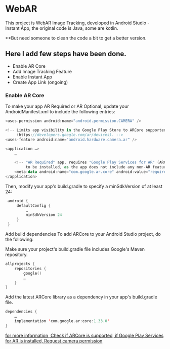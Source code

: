 # WebAR
This project is WebAR Image Tracking, developed in Android Studio - Instant App, the original code is Java, some are kotlin.

**But need someone to clean the code a bit to get a better version.

## Here I add few steps have been done.
- Enable AR Core
- Add Image Tracking Feature
- Enable Instant App
- Create App Link (ongoing)

### Enable AR Core

To make your app AR Required or AR Optional, update your AndroidManifest.xml to include the following entries:
```kotlin
<uses-permission android:name="android.permission.CAMERA" />

<!-- Limits app visibility in the Google Play Store to ARCore supported devices
     (https://developers.google.com/ar/devices). -->
<uses-feature android:name="android.hardware.camera.ar" />

<application …>
    …

    <!-- "AR Required" app, requires "Google Play Services for AR" (ARCore)
         to be installed, as the app does not include any non-AR features. -->
    <meta-data android:name="com.google.ar.core" android:value="required" />
</application>
```
Then, modify your app's build.gradle to specify a minSdkVersion of at least 24:
```kotlin
 android {
     defaultConfig {
         …
         minSdkVersion 24
     }
 }
```
Add build dependencies
To add ARCore to your Android Studio project, do the following:

Make sure your project's build.gradle file includes Google's Maven repository.
```kotlin
allprojects {
    repositories {
        google()
        …
    }
}
```

Add the latest ARCore library as a dependency in your app's build.gradle file.
```kotlin
dependencies {
    …
    implementation 'com.google.ar:core:1.33.0'
}
```
[for more information, Check if ARCore is supported, if Google Play Services for AR is installed, Request camera permission](https://developers.google.com/ar/develop/java/enable-arcore)


